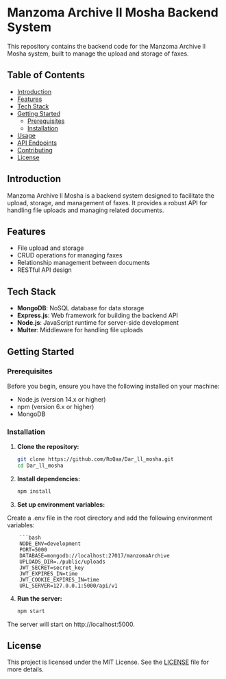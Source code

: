# Manzoma Archive ll Mosha Backend System

This repository contains the backend code for the Manzoma Archive ll Mosha system, built to manage the upload and storage of faxes.

## Table of Contents

- [Introduction](#introduction)
- [Features](#features)
- [Tech Stack](#tech-stack)
- [Getting Started](#getting-started)
  - [Prerequisites](#prerequisites)
  - [Installation](#installation)
- [Usage](#usage)
- [API Endpoints](#api-endpoints)
- [Contributing](#contributing)
- [License](#license)

## Introduction

Manzoma Archive ll Mosha is a backend system designed to facilitate the upload, storage, and management of faxes. It provides a robust API for handling file uploads and managing related documents.

## Features

- File upload and storage
- CRUD operations for managing faxes
- Relationship management between documents
- RESTful API design

## Tech Stack

- **MongoDB**: NoSQL database for data storage
- **Express.js**: Web framework for building the backend API
- **Node.js**: JavaScript runtime for server-side development
- **Multer**: Middleware for handling file uploads

## Getting Started

### Prerequisites

Before you begin, ensure you have the following installed on your machine:

- Node.js (version 14.x or higher)
- npm (version 6.x or higher)
- MongoDB

### Installation

1. **Clone the repository:**

   ```bash
   git clone https://github.com/RoQaa/Dar_ll_mosha.git
   cd Dar_ll_mosha
2. **Install dependencies:**
    ```bash
    npm install

3. **Set up environment variables:**

Create a .env file in the root directory and add the following 
    environment variables:

        ```bash
        NODE_ENV=development
        PORT=5000
        DATABASE=mongodb://localhost:27017/manzomaArchive
        UPLOADS_DIR=./public/uploads
        JWT_SECRET=secret_key
        JWT_EXPIRES_IN=time
        JWT_COOKIE_EXPIRES_IN=time
        URL_SERVER=127.0.0.1:5000/api/v1

4. **Run the server:**
    ```bash
    npm start
The server will start on http://localhost:5000.
    
## License

This project is licensed under the MIT License. See the [LICENSE](LICENSE) file for more details.



